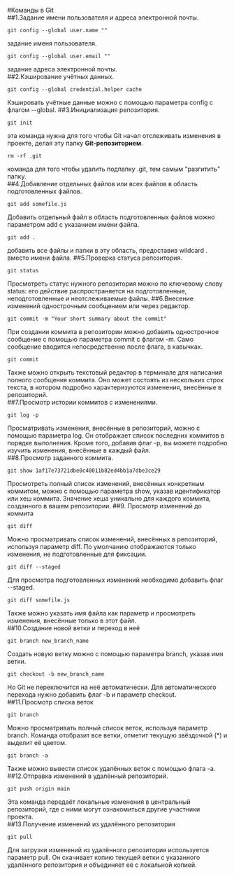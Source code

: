 #Команды в Git  
##1.Задание имени пользователя и адреса электронной почты.
```
git config --global user.name ""
```
задание именя пользователя.
```
git config --global user.email ""
```
задание адреса электронной почты.  
##2.Кэширование учётных данных.
```
git config --global credential.helper cache
```
Кэшировать учётные данные можно с помощью параметра config с флагом --global.
##3.Инициализация репозитория.
```   
git init
```
эта команда нужна для того чтобы Git начал отслеживать изменения в проекте, делая эту папку **Git-репозиторием**.
```
rm -rf .git
```
команда для того чтобы удалить подпапку .git, тем самым "разгитить" папку.  
##4.Добавление отдельных файлов или всех файлов в область подготовленных файлов.
```
git add somefile.js
```
Добавить отдельный файл в область подготовленных файлов можно параметром add с указанием имени файла.
```
git add .
```
добавить все файлы и папки в эту область, предоставив wildcard . вместо имени файла.
##5.Проверка статуса репозитория.
```
git status
```
Просмотреть статус нужного репозитория можно по ключевому слову status: его действие распространяется на подготовленные, неподготовленные и неотслеживаемые файлы.
##6.Внесение изменений однострочным сообщением или через редактор.
```
git commit -m "Your short summary about the commit"
```
При создании коммита в репозитории можно добавить однострочное сообщение с помощью параметра commit с флагом -m. Само сообщение вводится непосредственно после флага, в кавычках.
```
git commit
```
Также можно открыть текстовый редактор в терминале для написания полного сообщения коммита. Оно может состоять из нескольких строк текста, в котором подробно характеризуются изменения, внесённые в репозиторий.  
##7.Просмотр истории коммитов с изменениями.
```
git log -p
```
Просматривать изменения, внесённые в репозиторий, можно с помощью параметра log. Он отображает список последних коммитов в порядке выполнения. Кроме того, добавив флаг -p, вы можете подробно изучить изменения, внесённые в каждый файл.  
##8.Просмотр заданного коммита.
```
git show 1af17e73721dbe0c40011b82ed4bb1a7dbe3ce29
```
Просмотреть полный список изменений, внесённых конкретным коммитом, можно с помощью параметра show, указав идентификатор или хеш коммита. Значение хеша уникально для каждого коммита, созданного в вашем репозитории.
##9. Просмотр изменений до коммита
```
git diff
```
Можно просматривать список изменений, внесённых в репозиторий, используя параметр diff. По умолчанию отображаются только изменения, не подготовленные для фиксации.
```
git diff --staged
```
Для просмотра подготовленных изменений необходимо добавить флаг --staged.
```
git diff somefile.js
```
Также можно указать имя файла как параметр и просмотреть изменения, внесённые только в этот файл.  
##10.Создание новой ветки и переход в неё
```
git branch new_branch_name
```
Создать новую ветку можно с помощью параметра branch, указав имя ветки.
```
git checkout -b new_branch_name
```
Но Git не переключится на неё автоматически. Для автоматического перехода нужно добавить флаг -b и параметр checkout.  
##11.Просмотр списка веток
```
git branch
```
Можно просматривать полный список веток, используя параметр branch. Команда отобразит все ветки, отметит текущую звёздочкой (*) и выделит её цветом.
```
git branch -a
```
Также можно вывести список удалённых веток с помощью флага -a.  
##12.Отправка изменений в удалённый репозиторий.
```
git push origin main
```
Эта команда передаёт локальные изменения в центральный репозиторий, где с ними могут ознакомиться другие участники проекта.  
##13.Получение изменений из удалённого репозитория
```
git pull
```
Для загрузки изменений из удалённого репозитория используется параметр pull. Он скачивает копию текущей ветки с указанного удалённого репозитория и объединяет её с локальной копией.
